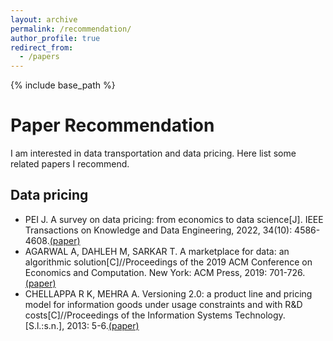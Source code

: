 ```yaml
---
layout: archive
permalink: /recommendation/
author_profile: true
redirect_from:
  - /papers
---
```


{% include base_path %}


Paper Recommendation
======
I am interested in data transportation and data pricing. Here list some related papers I recommend.

## Data pricing
* PEI J. A survey on data pricing: from economics to data science[J]. IEEE Transactions on Knowledge and Data Engineering, 2022, 34(10): 4586-4608.[(paper)](https://ieeexplore.ieee.org/abstract/document/9300226/)
* AGARWAL A, DAHLEH M, SARKAR T. A marketplace for data: an algorithmic solution[C]//Proceedings of the 2019 ACM Conference on Economics and Computation. New York: ACM Press, 2019: 701-726.[(paper)](https://dl.acm.org/doi/abs/10.1145/3328526.3329589)
* CHELLAPPA R K, MEHRA A. Versioning 2.0: a product line and pricing model for information goods under usage constraints and with R&D costs[C]//Proceedings of the Information Systems Technology. [S.l.:s.n.], 2013: 5-6.[(paper)](http://www.teis-workshop.org/papers/2011/Versioning_Chellappa_Mehra.pdf)


